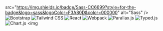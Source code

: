 
src="https://img.shields.io/badge/Sass-CC6699?style=for-the-badge&logo=sass&logoColor=F3A80D&color=000000" alt="Sass" />
  <img src="https://img.shields.io/badge/Bootstrap-7952B3?style=for-the-badge&logo=bootstrap&logoColor=F3A80D&color=000000" alt="Bootstrap" />
  <img src="https://img.shields.io/badge/Tailwind_CSS-38B2AC?style=for-the-badge&logo=tailwind-css&logoColor=F3A80D&color=000000" alt="Tailwind CSS" />
  <img src="https://img.shields.io/badge/React-61DAFB?style=for-the-badge&logo=react&logoColor=F3A80D&color=000000" alt="React" />
  <img src="https://img.shields.io/badge/Webpack-8DD6F9?style=for-the-badge&logo=webpack&logoColor=F3A80D&color=000000" alt="Webpack" />
  <img src="https://img.shields.io/badge/Parallax.js-1E90FF?style=for-the-badge&logo=javascript&logoColor=F3A80D&color=000000" alt="Parallax.js" />
  <img src="https://img.shields.io/badge/Typed.js-00BFFF?style=for-the-badge&logo=javascript&logoColor=F3A80D&color=000000" alt="Typed.js" />
  <img src="https://img.shields.io/badge/Chart.js-FF6384?style=for-the-badge&logo=chartdotjs&logoColor=F3A80D&color=000000" alt="Chart.js" />
  <img 






